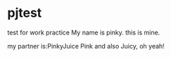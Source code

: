 # pjtest
test for work practice
My name is pinky. this is mine.

my partner is:PinkyJuice Pink and also Juicy, oh yeah!
